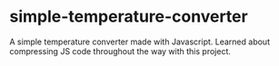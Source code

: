 # simple-temperature-converter
A simple temperature converter made with Javascript. Learned about compressing JS code throughout the way with this project.

